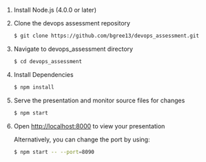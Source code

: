 1. Install Node.js (4.0.0 or later)

1. Clone the devops assessment repository
   ```sh
   $ git clone https://github.com/bgree13/devops_assessment.git
   ```

1. Navigate to devops_assessment directory
   ```sh
   $ cd devops_assessment
   ```

1. Install Dependencies
   ```sh
   $ npm install
   ```

1. Serve the presentation and monitor source files for changes
   ```sh
   $ npm start
   ```

1. Open <http://localhost:8000> to view your presentation

   Alternatively, you can change the port by using:
   ```sh
   $ npm start -- --port=8090
   ```	

